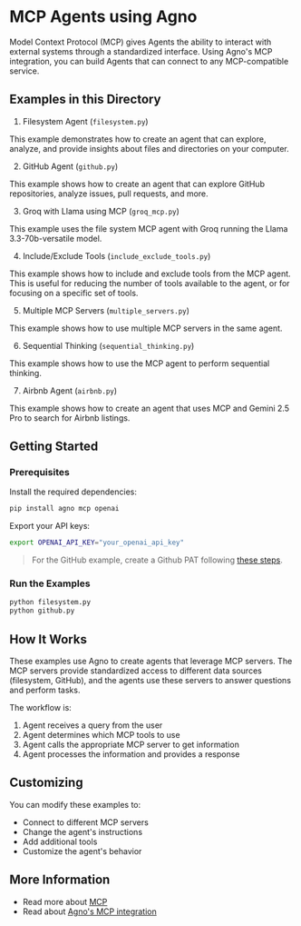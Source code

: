 # MCP Agents using Agno

Model Context Protocol (MCP) gives Agents the ability to interact with external systems through a standardized interface. Using Agno's MCP integration, you can build Agents that can connect to any MCP-compatible service.

## Examples in this Directory

1. Filesystem Agent (`filesystem.py`)

This example demonstrates how to create an agent that can explore, analyze, and provide insights about files and directories on your computer.

2. GitHub Agent (`github.py`)

This example shows how to create an agent that can explore GitHub repositories, analyze issues, pull requests, and more.

3. Groq with Llama using MCP (`groq_mcp.py`)

This example uses the file system MCP agent with Groq running the Llama 3.3-70b-versatile model.

4. Include/Exclude Tools (`include_exclude_tools.py`)

This example shows how to include and exclude tools from the MCP agent. This is useful for reducing the number of tools available to the agent, or for focusing on a specific set of tools.

5. Multiple MCP Servers (`multiple_servers.py`)

This example shows how to use multiple MCP servers in the same agent. 

6. Sequential Thinking (`sequential_thinking.py`)

This example shows how to use the MCP agent to perform sequential thinking.

7. Airbnb Agent (`airbnb.py`)

This example shows how to create an agent that uses MCP and Gemini 2.5 Pro to search for Airbnb listings.


## Getting Started

### Prerequisites

Install the required dependencies:

```bash
pip install agno mcp openai
```

Export your API keys:

```bash
export OPENAI_API_KEY="your_openai_api_key"
```

> For the GitHub example, create a Github PAT following [these steps](https://github.com/modelcontextprotocol/servers/tree/main/src/github#setup).

### Run the Examples

```bash
python filesystem.py
python github.py
```

## How It Works

These examples use Agno to create agents that leverage MCP servers. The MCP servers provide standardized access to different data sources (filesystem, GitHub), and the agents use these servers to answer questions and perform tasks.

The workflow is:
1. Agent receives a query from the user
2. Agent determines which MCP tools to use
3. Agent calls the appropriate MCP server to get information
4. Agent processes the information and provides a response

## Customizing

You can modify these examples to:
- Connect to different MCP servers
- Change the agent's instructions
- Add additional tools
- Customize the agent's behavior

## More Information

- Read more about [MCP](https://modelcontextprotocol.io/introduction)
- Read about [Agno's MCP integration](https://docs.agno.com/tools/mcp)
